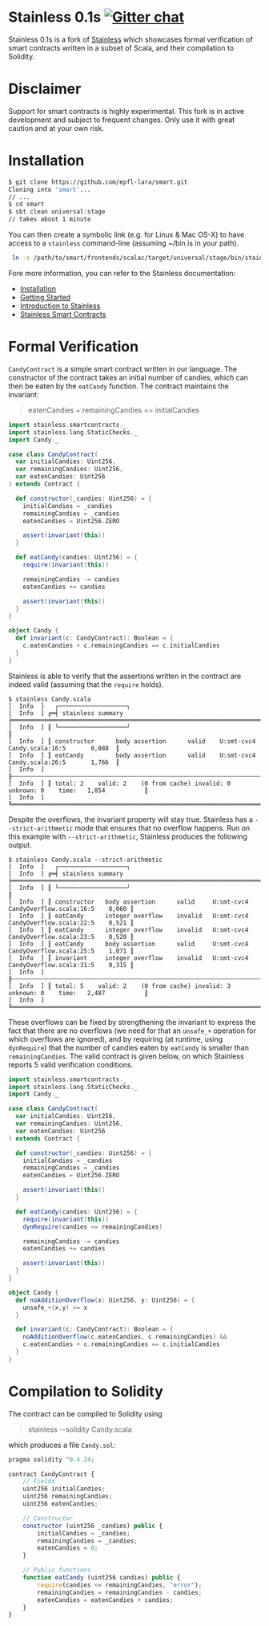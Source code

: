 Stainless 0.1s [![Gitter chat](https://img.shields.io/gitter/room/gitterHQ/gitter.svg)](https://gitter.im/epfl-lara/smart)
=============

Stainless 0.1s is a fork of [Stainless](https://github.com/epfl-lara/stainless) 
which showcases formal verification of smart contracts written in a subset of 
Scala, and their compilation to Solidity. 

# Disclaimer

Support for smart contracts is highly experimental. This fork is in active
development and subject to frequent changes. Only use it with great caution and 
at your own risk.

# Installation


```bash
$ git clone https://github.com/epfl-lara/smart.git
Cloning into 'smart'...
// ...
$ cd smart
$ sbt clean universal:stage
// takes about 1 minute
```

You can then create a symbolic link (e.g. for Linux & Mac OS-X) to have access 
to a ``stainless`` command-line (assuming ~/bin is in your path).

```bash
 ln -s /path/to/smart/frontends/scalac/target/universal/stage/bin/stainless-scalac ~/bin/stainless
```

Fore more information, you can refer to the Stainless documentation:
  * [Installation](core/src/sphinx/installation.rst)
  * [Getting Started](core/src/sphinx/gettingstarted.rst)
  * [Introduction to Stainless](core/src/sphinx/intro.rst)
  * [Stainless Smart Contracts](core/src/sphinx/smartcontracts.rst)


# Formal Verification

`CandyContract` is a simple smart contract written in our language. The
constructor of the contract takes an initial number of candies, which can then 
be eaten by the `eatCandy` function. The contract maintains the
invariant:

> eatenCandies + remainingCandies == initialCandies

```scala
import stainless.smartcontracts._
import stainless.lang.StaticChecks._
import Candy._

case class CandyContract(
  var initialCandies: Uint256,
  var remainingCandies: Uint256,
  var eatenCandies: Uint256
) extends Contract {

  def constructor(_candies: Uint256) = {
    initialCandies = _candies
    remainingCandies = _candies
    eatenCandies = Uint256.ZERO

    assert(invariant(this))
  }

  def eatCandy(candies: Uint256) = {
    require(invariant(this))

    remainingCandies -= candies
    eatenCandies += candies

    assert(invariant(this))
  }
}

object Candy {
  def invariant(c: CandyContract): Boolean = {
    c.eatenCandies + c.remainingCandies == c.initialCandies
  }
}
```

Stainless is able to verify that the assertions written in the contract are 
indeed valid (assuming that the `require` holds).


```
$ stainless Candy.scala
[  Info  ]   ┌───────────────────┐
[  Info  ] ╔═╡ stainless summary ╞══════════════════════════════════════════════════════════════════════╗
[  Info  ] ║ └───────────────────┘                                                                      ║
[  Info  ] ║ constructor      body assertion      valid    U:smt-cvc4     Candy.scala:16:5       0,088  ║
[  Info  ] ║ eatCandy         body assertion      valid    U:smt-cvc4     Candy.scala:26:5       1,766  ║
[  Info  ] ╟┄┄┄┄┄┄┄┄┄┄┄┄┄┄┄┄┄┄┄┄┄┄┄┄┄┄┄┄┄┄┄┄┄┄┄┄┄┄┄┄┄┄┄┄┄┄┄┄┄┄┄┄┄┄┄┄┄┄┄┄┄┄┄┄┄┄┄┄┄┄┄┄┄┄┄┄┄┄┄┄┄┄┄┄┄┄┄┄┄┄┄┄╢
[  Info  ] ║ total: 2    valid: 2    (0 from cache) invalid: 0    unknown: 0    time:   1,854           ║
[  Info  ] ╚════════════════════════════════════════════════════════════════════════════════════════════╝
```

Despite the overflows, the invariant property will stay true. Stainless has 
a `--strict-arithmetic` mode that ensures that no overflow happens. Run on this 
example with `--strict-arithmetic`, Stainless produces the following output. 

```
$ stainless Candy.scala --strict-arithmetic
[  Info  ]   ┌───────────────────┐
[  Info  ] ╔═╡ stainless summary ╞══════════════════════════════════════════════════════════════════════╗
[  Info  ] ║ └───────────────────┘                                                                      ║
[  Info  ] ║ constructor   body assertion      valid     U:smt-cvc4   CandyOverflow.scala:16:5    0,060 ║
[  Info  ] ║ eatCandy      integer overflow    invalid   U:smt-cvc4   CandyOverflow.scala:22:5    0,521 ║
[  Info  ] ║ eatCandy      integer overflow    invalid   U:smt-cvc4   CandyOverflow.scala:23:5    0,520 ║
[  Info  ] ║ eatCandy      body assertion      valid     U:smt-cvc4   CandyOverflow.scala:25:5    1,071 ║
[  Info  ] ║ invariant     integer overflow    invalid   U:smt-cvc4   CandyOverflow.scala:31:5    0,315 ║
[  Info  ] ╟┄┄┄┄┄┄┄┄┄┄┄┄┄┄┄┄┄┄┄┄┄┄┄┄┄┄┄┄┄┄┄┄┄┄┄┄┄┄┄┄┄┄┄┄┄┄┄┄┄┄┄┄┄┄┄┄┄┄┄┄┄┄┄┄┄┄┄┄┄┄┄┄┄┄┄┄┄┄┄┄┄┄┄┄┄┄┄┄┄┄┄┄╢
[  Info  ] ║ total: 5    valid: 2    (0 from cache) invalid: 3    unknown: 0    time:   2,487           ║
[  Info  ] ╚════════════════════════════════════════════════════════════════════════════════════════════╝

```


These overflows can be fixed by strengthening the invariant to express
the fact that there are no overflows (we need for that an `unsafe_+` operation for which
overflows are ignored), and by requiring (at runtime, using `dynRequire`) that
the number of candies eaten by `eatCandy` is smaller than `remainingCandies`. 
The valid contract is given below, on which Stainless reports 5 valid
verification conditions.

```scala
import stainless.smartcontracts._
import stainless.lang.StaticChecks._
import Candy._

case class CandyContract(
  var initialCandies: Uint256,
  var remainingCandies: Uint256,
  var eatenCandies: Uint256
) extends Contract {

  def constructor(_candies: Uint256) = {
    initialCandies = _candies
    remainingCandies = _candies
    eatenCandies = Uint256.ZERO

    assert(invariant(this))
  }

  def eatCandy(candies: Uint256) = {
    require(invariant(this))
    dynRequire(candies <= remainingCandies)

    remainingCandies -= candies
    eatenCandies += candies

    assert(invariant(this))
  }
}

object Candy {
  def noAdditionOverflow(x: Uint256, y: Uint256) = {
    unsafe_+(x,y) >= x
  }

  def invariant(c: CandyContract): Boolean = {
    noAdditionOverflow(c.eatenCandies, c.remainingCandies) &&
    c.eatenCandies + c.remainingCandies == c.initialCandies
  }
}
```

# Compilation to Solidity

The contract can be compiled to Solidity using 

> stainless --solidity Candy.scala

which produces a file `Candy.sol`:

```javascript
pragma solidity ^0.4.24;

contract CandyContract {
    // Fields
    uint256 initialCandies;
    uint256 remainingCandies;
    uint256 eatenCandies;

    // Constructor
    constructor (uint256 _candies) public {
        initialCandies = _candies;
        remainingCandies = _candies;
        eatenCandies = 0;
    }

    // Public functions
    function eatCandy (uint256 candies) public {
        require(candies <= remainingCandies, "error");
        remainingCandies = remainingCandies - candies;
        eatenCandies = eatenCandies + candies;
    }
}
```
